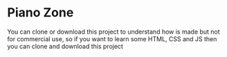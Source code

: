 # Piano Zone

You can clone or download this project to understand how is made but not for commercial use, so if you want to learn some HTML, CSS and JS then you can clone and download this project
